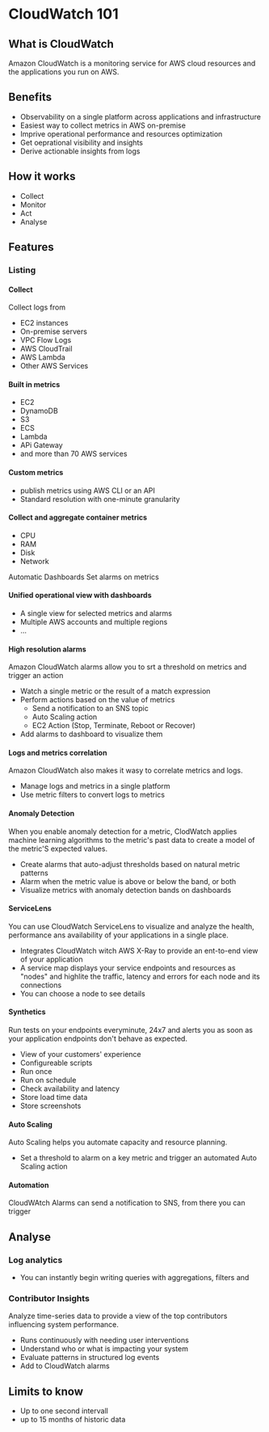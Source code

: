 # CloudWatch 101

## What is CloudWatch

Amazon CloudWatch is a monitoring service for AWS cloud resources and the applications you run on AWS.

## Benefits

* Observability on a single platform across applications and infrastructure
* Easiest way to collect metrics in AWS on-premise
* Imprive operational performance and resources optimization
* Get oeprational visibility and insights
* Derive actionable insights from logs

## How it works

* Collect
* Monitor
* Act
* Analyse

## Features

### Listing

#### Collect

Collect logs from

* EC2 instances
* On-premise servers
* VPC Flow Logs
* AWS CloudTrail
* AWS Lambda
* Other AWS Services

#### Built in metrics

* EC2
* DynamoDB
* S3
* ECS
* Lambda
* APi Gateway
* and more than 70 AWS services

#### Custom metrics

* publish metrics using AWS CLI or an API
* Standard resolution with one-minute granularity

#### Collect and aggregate container metrics

* CPU
* RAM
* Disk
* Network

Automatic Dashboards
Set alarms on metrics

#### Unified operational view with dashboards

* A single view for selected metrics and alarms
* Multiple AWS accounts and multiple regions
* ...

#### High resolution alarms

Amazon CloudWatch alarms allow you to srt a threshold on metrics and trigger an action

* Watch a single metric or the result of a match expression
* Perform actions based on the value of metrics
  * Send a notification to an SNS topic
  * Auto Scaling action
  * EC2 Action (Stop, Terminate, Reboot or Recover)
* Add alarms to dashboard to visualize them

#### Logs and metrics correlation

Amazon CloudWatch also makes it wasy to correlate metrics and logs.

* Manage logs and metrics in a single platform
* Use metric filters to convert logs to metrics

#### Anomaly Detection

When you enable anomaly detection for a metric, ClodWatch applies machine learning algorithms to the metric's past data to create a model of the metric'S expected values.

* Create alarms that auto-adjust thresholds based on natural metric patterns
* Alarm when the metric value is above or below the band, or both
* Visualize metrics with anomaly detection bands on dashboards

#### ServiceLens

You can use CloudWatch ServiceLens to visualize and analyze the health, performance ans availability of your applications in a single place.

* Integrates CloudWatch witch AWS X-Ray to provide an ent-to-end view of your application
* A service map displays your service endpoints and resources as "nodes" and highlite the traffic, latency and errors for each node and its connections
* You can choose a node to see details

#### Synthetics

Run tests on your endpoints everyminute, 24x7 and alerts you as soon as your application endpoints don't behave as expected.

* View of your customers' experience
* Configureable scripts
* Run once
* Run on schedule
* Check availability and latency
* Store load time data
* Store screenshots

#### Auto Scaling

Auto Scaling helps you automate capacity and resource planning.

* Set a threshold to alarm on a key metric and trigger an automated Auto Scaling action

#### Automation

CloudWAtch Alarms can send a notification to SNS, from there you can trigger

## Analyse

### Log analytics

* You can instantly begin writing queries with aggregations, filters and 

### Contributor Insights

Analyze time-series data to provide a view of the top contributors influencing system performance.

* Runs continuously with needing user interventions
* Understand who or what is impacting your system
* Evaluate patterns in structured log events
* Add to CloudWatch alarms

## Limits to know

* Up to one second intervall
* up to 15 months of historic data
